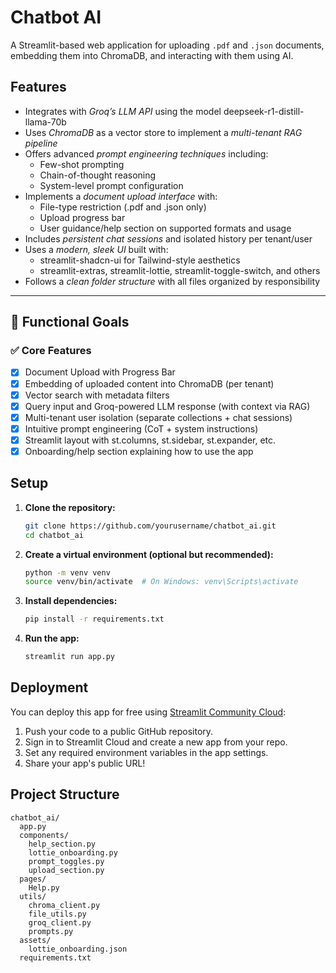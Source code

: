 # Chatbot AI

A Streamlit-based web application for uploading `.pdf` and `.json` documents, embedding them into ChromaDB, and interacting with them using AI.

## Features

- Integrates with *Groq’s LLM API* using the model deepseek-r1-distill-llama-70b
- Uses *ChromaDB* as a vector store to implement a *multi-tenant RAG pipeline*
- Offers advanced *prompt engineering techniques* including:
  - Few-shot prompting
  - Chain-of-thought reasoning
  - System-level prompt configuration
- Implements a *document upload interface* with:
  - File-type restriction (.pdf and .json only)
  - Upload progress bar
  - User guidance/help section on supported formats and usage
- Includes *persistent chat sessions* and isolated history per tenant/user
- Uses a *modern, sleek UI* built with:
  - streamlit-shadcn-ui for Tailwind-style aesthetics
  - streamlit-extras, streamlit-lottie, streamlit-toggle-switch, and others
- Follows a *clean folder structure* with all files organized by responsibility

---

## 🎯 Functional Goals

### ✅ Core Features
- [x] Document Upload with Progress Bar
- [x] Embedding of uploaded content into ChromaDB (per tenant)
- [x] Vector search with metadata filters
- [x] Query input and Groq-powered LLM response (with context via RAG)
- [x] Multi-tenant user isolation (separate collections + chat sessions)
- [x] Intuitive prompt engineering (CoT + system instructions)
- [x] Streamlit layout with st.columns, st.sidebar, st.expander, etc.
- [x] Onboarding/help section explaining how to use the app

## Setup

1. **Clone the repository:**
   ```bash
   git clone https://github.com/yourusername/chatbot_ai.git
   cd chatbot_ai
   ```

2. **Create a virtual environment (optional but recommended):**
   ```bash
   python -m venv venv
   source venv/bin/activate  # On Windows: venv\Scripts\activate
   ```

3. **Install dependencies:**
   ```bash
   pip install -r requirements.txt
   ```

4. **Run the app:**
   ```bash
   streamlit run app.py
   ```

## Deployment

You can deploy this app for free using [Streamlit Community Cloud](https://streamlit.io/cloud):
1. Push your code to a public GitHub repository.
2. Sign in to Streamlit Cloud and create a new app from your repo.
3. Set any required environment variables in the app settings.
4. Share your app's public URL!

## Project Structure
```
chatbot_ai/
  app.py
  components/
    help_section.py
    lottie_onboarding.py
    prompt_toggles.py
    upload_section.py
  pages/
    Help.py
  utils/
    chroma_client.py
    file_utils.py
    groq_client.py
    prompts.py
  assets/
    lottie_onboarding.json
  requirements.txt
```



